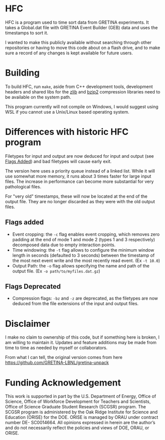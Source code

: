 # HFC

HFC is a program used to time sort data from GRETINA experiments. It takes a Global.dat file with GRETINA Event Builder (GEB) data and uses the timestamps to sort it. 

I wanted to make this publicly available without searching through other repositories or having to move this code about on a flash drive, and to make sure a record of any changes is kept available for future users.

# Building

To build HFC, run `make`, aside from C++ development tools, development headers and shared libs for the [zlib](https://www.zlib.net/) and [bzip2](https://sourceware.org/bzip2/) compression libraries need to be available on the system path. 

This program currently will not compile on Windows, I would suggest using WSL if you cannot use a Unix/Linux based operating system. 

# Differences with historic HFC program

Filetypes for input and output are now deduced for input and output (see [Flags Added](#Flags-added)) and bad filetypes will cause early exit.

The version here uses a priority queue instead of a linked list. While it will use somewhat more memory, it runs about 3 times faster for large input files. The increase in performance can become more substantial for very pathological files.

For "very old" timestamps, these will now be located at the end of the output file. They are no longer discarded as they were with the old output files.

## Flags added

* Event cropping: the `-c` flag enables event cropping, which removes zero padding at the end of mode 1 and mode 2 (types 1 and 3 respectively) decomposed data due to empty interaction points.
* Time windowing: the `-t` flag allows to configure the minimum window length in seconds (defaulted to 3 seconds) between the timestamp of the most next event write and the most recently read event. (Ex `-t 10.0`)
* Output Path: the `-o` flag allows specifying the name and path of the output file. (Ex `-o path/to/myfiles.dat.gz`)

## Flags Deprecated

* Compression flags: `-bz` and `-z` are deprecated, as the filetypes are now deduced from the file extensions of the input and output files.

# Disclaimer

I make no claim to ownership of this code, but if something here is broken, I am willing to maintain it. Updates and feature additions may be made from time to time as needed by myself or collaborators.

From what I can tell, the original version comes from here https://github.com/GRETINA-LBNL/gretina-unpack 

# Funding Acknowledgement

This work is supported in part by the U.S. Department of Energy, Office of Science, Office of Workforce Development for Teachers and Scientists, Office of Science Graduate Student Research (SCGSR) program. The SCGSR program is administered by the Oak Ridge Institute for Science and Education (ORISE) for the DOE. ORISE is managed by ORAU under contract number DE- SC0014664. All opinions expressed in herein are the author’s and do not necessarily reflect the policies and views of DOE, ORAU, or ORISE.
